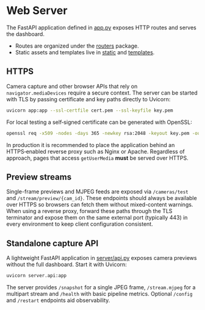 # Web Server

The FastAPI application defined in [app.py](../app.py) exposes HTTP routes and serves the dashboard.

* Routes are organized under the [routers](../routers) package.
* Static assets and templates live in [static](../static) and [templates](../templates).

## HTTPS

Camera capture and other browser APIs that rely on `navigator.mediaDevices` require a
secure context. The server can be started with TLS by passing certificate and key paths
directly to Uvicorn:

```bash
uvicorn app:app --ssl-certfile cert.pem --ssl-keyfile key.pem
```

For local testing a self‑signed certificate can be generated with OpenSSL:

```bash
openssl req -x509 -nodes -days 365 -newkey rsa:2048 -keyout key.pem -out cert.pem
```

In production it is recommended to place the application behind an HTTPS‑enabled
reverse proxy such as Nginx or Apache. Regardless of approach, pages that access
`getUserMedia` **must** be served over HTTPS.

## Preview streams

Single-frame previews and MJPEG feeds are exposed via `/cameras/test` and
`/stream/preview/{cam_id}`. These endpoints should always be available over
HTTPS so browsers can fetch them without mixed-content warnings. When using a
reverse proxy, forward these paths through the TLS terminator and expose them on
the same external port (typically 443) in every environment to keep client
configuration consistent.

## Standalone capture API

A lightweight FastAPI application in [server/api.py](../server/api.py) exposes
camera previews without the full dashboard. Start it with Uvicorn:

```bash
uvicorn server.api:app
```

The server provides `/snapshot` for a single JPEG frame, `/stream.mjpeg` for a
multipart stream and `/health` with basic pipeline metrics. Optional `/config`
and `/restart` endpoints aid observability.
